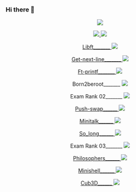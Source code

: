### Hi there 👋

<p align="center">
  <a href="https://profile.intra.42.fr/">
    <img src="https://badge42.vercel.app/api/v2/cl6oxvc8c00590gladwekzwof/stats?cursusId=21&coalitionId=undefined">
  </a> 
</p>

<p align="center">
  <a href="https://github.com/khovakim">
    <img src="https://github-readme-stats.vercel.app/api?username=khovakim&count_private=true&show_icons=true&theme=chartreuse-dark">
    <img src="https://github-readme-stats.vercel.app/api/top-langs/?username=khovakim&show_icons=true&locale=en&layout=compact&theme=chartreuse-dark">
  </a>
</p>





<p align="center">
  <a href="https://github.com/YEREVAN-42/Libft">
  Libft_______
    <img src="https://badge42.vercel.app/api/v2/cl6oxvc8c00590gladwekzwof/project/2527112">
  </a> 
</p>

<p align="center">
  <a href="https://github.com/YEREVAN-42/get_next_line">
  Get-next-line_______
    <img src="https://badge42.vercel.app/api/v2/cl6oxvc8c00590gladwekzwof/project/2544537">
  </a> 
</p>

<p align="center">
  <a href="https://github.com/YEREVAN-42/ft_printf-42">
  Ft-printf_______
    <img src="https://badge42.vercel.app/api/v2/cl6oxvc8c00590gladwekzwof/project/2549016">
  </a> 
</p>

<p align="center">
  <a>
  Born2beroot_______
    <img src="https://badge42.vercel.app/api/v2/cl6oxvc8c00590gladwekzwof/project/2560173">
  </a> 
</p>

<p align="center">
  <a>
  Exam Rank 02_______
    <img src="https://badge42.vercel.app/api/v2/cl6oxvc8c00590gladwekzwof/project/2568685">
  </a> 
</p>

<p align="center">
  <a href="https://github.com/YEREVAN-42/Push_Swap-42">
  Push-swap______
    <img src="https://badge42.vercel.app/api/v2/cl6oxvc8c00590gladwekzwof/project/2593484">
  </a> 
</p>

<p align="center">
  <a href="https://github.com/YEREVAN-42/Minitalk-42">
  Minitalk______
    <img src="https://badge42.vercel.app/api/v2/cl6oxvc8c00590gladwekzwof/project/2674895">
  </a> 
</p>

<p align="center">
  <a href="https://github.com/YEREVAN-42/So_long-42">
  So_long______
    <img src="https://badge42.vercel.app/api/v2/cl6oxvc8c00590gladwekzwof/project/2674895">
  </a> 
</p>

<p align="center">
  <a>
  Exam Rank 03_______
    <img src="https://badge42.vercel.app/api/v2/cl6oxvc8c00590gladwekzwof/project/2568685">
  </a> 
</p>

<p align="center">
  <a href="https://github.com/YEREVAN-42/Philosophers_42">
  Philosophers______
    <img src="https://badge42.vercel.app/api/v2/cl6oxvc8c00590gladwekzwof/project/2568685">
  </a> 
</p>

<p align="center">
  <a href="https://github.com/YEREVAN-42/Minishell_42">
  Minishell______
    <img src="https://badge42.vercel.app/api/v2/cl6oxvc8c00590gladwekzwof/project/2568685">
  </a> 
</p>

<p align="center">
  <a href="https://github.com/YEREVAN-42/Cub3D42">
  Cub3D______
    <img src="https://badge42.vercel.app/api/v2/cl6oxvc8c00590gladwekzwof/project/2560173">
  </a> 
</p>

<!--
Here are some ideas to get you started:

- 🔭 I’m currently working on ...
- 🌱 I’m currently learning ...
- 👯 I’m looking to collaborate on ...
- 🤔 I’m looking for help with ...
- 💬 Ask me about ...
- 📫 How to reach me: ...
- 😄 Pronouns: ...
- ⚡ Fun fact: ...
-->
